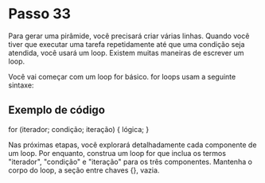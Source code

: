 # Passo 33

Para gerar uma pirâmide, você precisará criar várias linhas. Quando você tiver que executar uma tarefa repetidamente até que uma condição seja atendida, você usará um loop. Existem muitas maneiras de escrever um loop.

Você vai começar com um loop for básico. for loops usam a seguinte sintaxe:

## Exemplo de código

for (iterador; condição; iteração) {
  lógica;
}

Nas próximas etapas, você explorará detalhadamente cada componente de um loop. Por enquanto, construa um loop for que inclua os termos "iterador", "condição" e "iteração" para os três componentes. Mantenha o corpo do loop, a seção entre chaves {}, vazia.